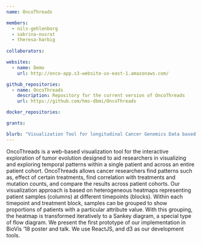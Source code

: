 ```yaml
---
name: OncoThreads

members:
  - nils-gehlenborg
  - sabrina-nusrat
  - theresa-harbig
  
collaborators:

websites:
  - name: Demo
    url: http://onco-app.s3-website-us-east-1.amazonaws.com/

github_repositories:
  - name: OncoThreads
    description: Repository for the current version of OncoThreads
    url: https://github.com/hms-dbmi/OncoThreads

docker_repositories:

grants:

blurb: "Visualization Tool for longitudinal Cancer Genomics Data based on temporal heatmaps and Sankey diagrams."
---
```

OncoThreads is a web-based visualization tool for the interactive exploration of tumor evolution designed to aid researchers in visualizing and exploring temporal patterns within a single patient and across an entire patient cohort. OncoThreads allows cancer researchers find patterns such as, effect of certain treatments, find correlation with treatments and mutation counts, and compare the results across patient cohorts. Our visualization approach is based on heterogeneous heatmaps representing patient samples (columns) at different timepoints (blocks). Within each timepoint and treatment block, samples can be grouped to show proportions of patients with a particular attribute value. With this grouping, the heatmap is transformed iteratively to a Sankey diagram, a special type of flow diagram. We present the first prototype of our implementation in BioVis ‘18 poster and talk. We use ReactJS, and d3 as our development tools.
